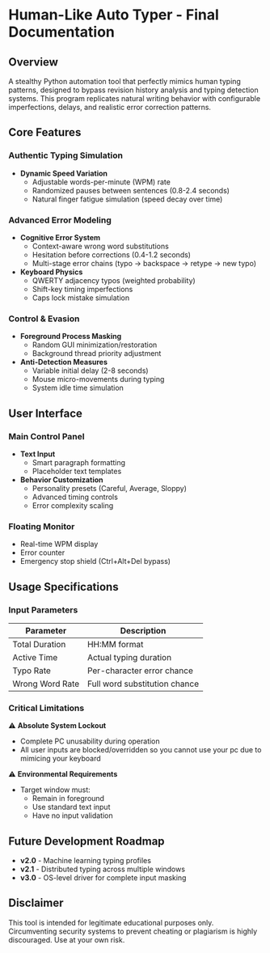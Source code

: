 # **Human-Like Auto Typer - Final Documentation**  

## **Overview**  
A stealthy Python automation tool that perfectly mimics human typing patterns, designed to bypass revision history analysis and typing detection systems. This program replicates natural writing behavior with configurable imperfections, delays, and realistic error correction patterns.

## **Core Features**  

### **Authentic Typing Simulation**  
- **Dynamic Speed Variation**  
  - Adjustable words-per-minute (WPM) rate  
  - Randomized pauses between sentences (0.8-2.4 seconds)  
  - Natural finger fatigue simulation (speed decay over time)  

### **Advanced Error Modeling**  
- **Cognitive Error System**  
  - Context-aware wrong word substitutions  
  - Hesitation before corrections (0.4-1.2 seconds)  
  - Multi-stage error chains (typo → backspace → retype → new typo)  
- **Keyboard Physics**  
  - QWERTY adjacency typos (weighted probability)  
  - Shift-key timing imperfections  
  - Caps lock mistake simulation  

### **Control & Evasion**  
- **Foreground Process Masking**  
  - Random GUI minimization/restoration  
  - Background thread priority adjustment  
- **Anti-Detection Measures**  
  - Variable initial delay (2-8 seconds)  
  - Mouse micro-movements during typing  
  - System idle time simulation  

## **User Interface**  

### **Main Control Panel**  
- **Text Input**  
  - Smart paragraph formatting  
  - Placeholder text templates  
- **Behavior Customization**  
  - Personality presets (Careful, Average, Sloppy)  
  - Advanced timing controls  
  - Error complexity scaling  

### **Floating Monitor**  
- Real-time WPM display  
- Error counter  
- Emergency stop shield (Ctrl+Alt+Del bypass)  

## **Usage Specifications**  

### **Input Parameters**  
| Parameter          | Description                    |
|--------------------|--------------------------------|
| Total Duration     | HH:MM format                   |
| Active Time        | Actual typing duration         |
| Typo Rate          | Per-character error chance     |
| Wrong Word Rate    | Full word substitution chance  |

### **Critical Limitations**  
⚠ **Absolute System Lockout**  
- Complete PC unusability during operation  
- All user inputs are blocked/overridden so you cannot use your pc due to mimicing your keyboard  

⚠ **Environmental Requirements**  
- Target window must:  
  - Remain in foreground  
  - Use standard text input  
  - Have no input validation    

## **Future Development Roadmap**  
- **v2.0** - Machine learning typing profiles  
- **v2.1** - Distributed typing across multiple windows  
- **v3.0** - OS-level driver for complete input masking  

## **Disclaimer**  
This tool is intended for legitimate educational purposes only. Circumventing security systems to prevent cheating or plagiarism is highly discouraged. Use at your own risk.  
